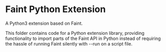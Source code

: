 # Faint Python Extension

A Python3 extension based on Faint.

This folder contains code for a Python extension library, providing
functionality to import parts of the Faint API in Python instead of
requiring the hassle of running Faint silently with --run on a script
file.


